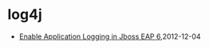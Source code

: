 # log4j
* [Enable Application Logging in Jboss EAP 6](/2012/2012-12-04-enable-application-logging-in-jboss-eap-6),2012-12-04
